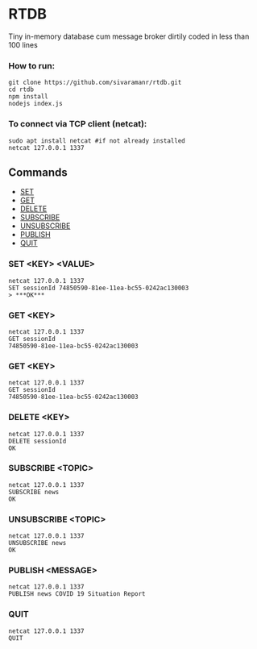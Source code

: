 # RTDB
Tiny in-memory database cum message broker dirtily coded in less than 100 lines

### How to run:
```
git clone https://github.com/sivaramanr/rtdb.git
cd rtdb
npm install
nodejs index.js
```

### To connect via TCP client (netcat):
```
sudo apt install netcat #if not already installed
netcat 127.0.0.1 1337
```
## Commands
- [SET](#Set)
- [GET](#get)
- [DELETE](#delete)
- [SUBSCRIBE](#subscribe)
- [UNSUBSCRIBE](#unsubscribe)
- [PUBLISH](#publish)
- [QUIT](#quit)

### SET &lt;KEY&gt; &lt;VALUE&gt;

```
netcat 127.0.0.1 1337
SET sessionId 74850590-81ee-11ea-bc55-0242ac130003
> ***OK***
```

### GET &lt;KEY&gt;

```
netcat 127.0.0.1 1337
GET sessionId
74850590-81ee-11ea-bc55-0242ac130003
```
### GET &lt;KEY&gt;

```
netcat 127.0.0.1 1337
GET sessionId
74850590-81ee-11ea-bc55-0242ac130003
```
### DELETE &lt;KEY&gt;

```
netcat 127.0.0.1 1337
DELETE sessionId
OK
```
### SUBSCRIBE &lt;TOPIC&gt;

```
netcat 127.0.0.1 1337
SUBSCRIBE news
OK
```
### UNSUBSCRIBE &lt;TOPIC&gt;

```
netcat 127.0.0.1 1337
UNSUBSCRIBE news
OK
```

### PUBLISH &lt;MESSAGE&gt;

```
netcat 127.0.0.1 1337
PUBLISH news COVID 19 Situation Report
```

### QUIT

```
netcat 127.0.0.1 1337
QUIT
```

